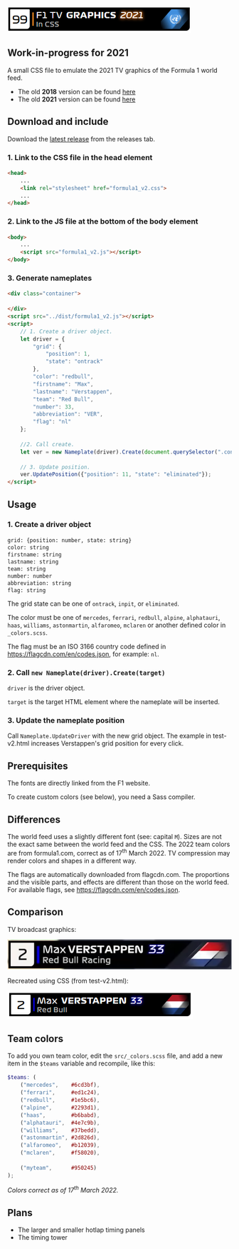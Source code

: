 ![F1 TV graphics in CSS](images/header-v2021.png)

## Work-in-progress for 2021

A small CSS file to emulate the 2021 TV graphics of the Formula 1 world feed.

- The old **2018** version can be found [here](https://github.com/bodzaital/f1-graphics-css/tree/v2018)
- The old **2021** version can be found [here](https://github.com/bodzaital/f1-graphics-css/tree/v2021)

## Download and include

Download the [latest release](https://github.com/bodzaital/f1-graphics-css/releases) from the releases tab.

### **1. Link to the CSS file in the head element**

```html
<head>
	...
	<link rel="stylesheet" href="formula1_v2.css">
	...
</head>
```

### **2. Link to the JS file at the bottom of the body element**

```html
<body>
	...
	<script src="formula1_v2.js"></script>
</body>
```

### **3. Generate nameplates**

```html
<div class="container">

</div>
<script src="../dist/formula1_v2.js"></script>
<script>
	// 1. Create a driver object.
	let driver = {
		"grid": {
			"position": 1,
			"state": "ontrack"
		},
		"color": "redbull",
		"firstname": "Max",
		"lastname": "Verstappen",
		"team": "Red Bull",
		"number": 33,
		"abbreviation": "VER",
		"flag": "nl"
	};

	//2. Call create.
	let ver = new Nameplate(driver).Create(document.querySelector(".container"));
	
	// 3. Update position.
	ver.UpdatePosition({"position": 11, "state": "eliminated"});
</script>
```

## Usage

### **1. Create a driver object**

```
grid: {position: number, state: string}
color: string
firstname: string
lastname: string
team: string
number: number
abbreviation: string
flag: string
```

The grid state can be one of `ontrack`, `inpit`, or `eliminated`.

The color must be one of `mercedes`, `ferrari`, `redbull`, `alpine`, `alphatauri`, `haas`, `williams`, `astonmartin`, `alfaromeo`, `mclaren` or another defined color in `_colors.scss`.

The flag must be an ISO 3166 country code defined in https://flagcdn.com/en/codes.json, for example: `nl`.

### **2. Call `new Nameplate(driver).Create(target)`**

`driver` is the driver object.

`target` is the target HTML element where the nameplate will be inserted.

### **3. Update the nameplate position**

Call `Nameplate.UpdateDriver` with the new grid object. The example in test-v2.html increases Verstappen's grid position for every click.

## Prerequisites

The fonts are directly linked from the F1 website.

To create custom colors (see below), you need a Sass compiler.

## Differences

The world feed uses a slightly different font (see: capital `M`). Sizes are not the exact same between the world feed and the CSS. The 2022 team colors are from formula1.com, correct as of 17<sup>th</sup> March 2022. TV compression may render colors and shapes in a different way.

The flags are automatically downloaded from flagcdn.com. The proportions and the visible parts, and effects are different than those on the world feed. For available flags, see https://flagcdn.com/en/codes.json.

## Comparison

TV broadcast graphics:

![Captured TV broadcast graphics.](images/screenshot-tv-v2021.png)

Recreated using CSS (from test-v2.html):

![Recreated TV graphics.](images/screenshot-v2021.png)

## Team colors

To add you own team color, edit the `src/_colors.scss` file, and add a new item in the `$teams` variable and recompile, like this:

```scss
$teams: (
	("mercedes",	#6cd3bf),
	("ferrari",		#ed1c24),
	("redbull",		#1e5bc6),
	("alpine",		#2293d1),
	("haas",		#b6babd),
	("alphatauri",	#4e7c9b),
	("williams",	#37bedd),
	("astonmartin",	#2d826d),
	("alfaromeo",	#b12039),
	("mclaren",		#f58020),

	("myteam",      #950245)
);
```

*Colors correct as of 17<sup>th</sup> March 2022.*

## Plans

- The larger and smaller hotlap timing panels
- The timing tower